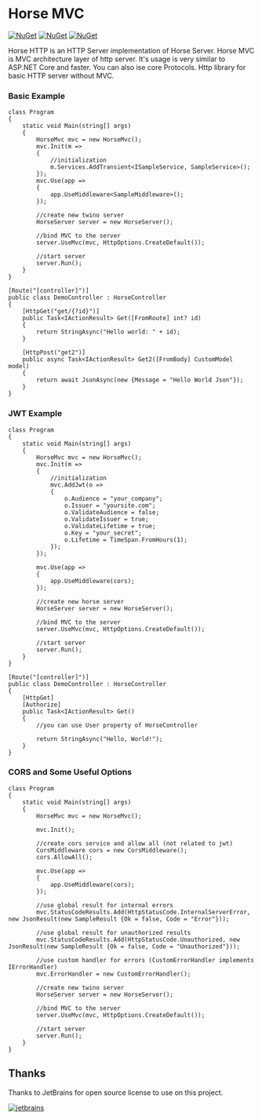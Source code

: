 # Horse MVC

[![NuGet](https://img.shields.io/nuget/v/Horse.Mvc?label=mvc%20nuget)](https://www.nuget.org/packages/Horse.Mvc)
[![NuGet](https://img.shields.io/nuget/v/Horse.Mvc.Auth.Jwt?label=jwt%20extension%20nuget)](https://www.nuget.org/packages/Horse.Mvc.Auth.Jwt)
[![NuGet](https://img.shields.io/nuget/v/Horse.Protocols.Http?label=http%20server%20nuget)](https://www.nuget.org/packages/Horse.Protocols.Http)

Horse HTTP is an HTTP Server implementation of Horse Server. Horse MVC is MVC architecture layer of http server. It's usage is very similar to ASP.NET Core and faster. You can also ise core Protocols. Http library for basic HTTP server without MVC.


### Basic Example

    class Program
    {
        static void Main(string[] args)
        {
            HorseMvc mvc = new HorseMvc();
            mvc.Init(m =>
            {
                //initialization
                m.Services.AddTransient<ISampleService, SampleService>();
            });
            mvc.Use(app =>
            {
                app.UseMiddleware<SampleMiddleware>();
            });

            //create new twino server
            HorseServer server = new HorseServer();
            
            //bind MVC to the server
            server.UseMvc(mvc, HttpOptions.CreateDefault());
            
            //start server
            server.Run();
        }
    }

    [Route("[controller]")]
    public class DemoController : HorseController
    {
        [HttpGet("get/{?id}")]
        public Task<IActionResult> Get([FromRoute] int? id)
        {
            return StringAsync("Hello world: " + id);
        }

        [HttpPost("get2")]
        public async Task<IActionResult> Get2([FromBody] CustomModel model)
        {
            return await JsonAsync(new {Message = "Hello World Json"});
        }
    }


### JWT Example

    class Program
    {
        static void Main(string[] args)
        {
            HorseMvc mvc = new HorseMvc();
            mvc.Init(m =>
            {
                //initialization
                mvc.AddJwt(o =>
                {
                    o.Audience = "your_company";
                    o.Issuer = "yoursite.com";
                    o.ValidateAudience = false;
                    o.ValidateIssuer = true;
                    o.ValidateLifetime = true;
                    o.Key = "your_secret";
                    o.Lifetime = TimeSpan.FromHours(1);
                });
            });
            
            mvc.Use(app =>
            {
                app.UseMiddleware(cors);
            });

            //create new horse server
            HorseServer server = new HorseServer();
            
            //bind MVC to the server
            server.UseMvc(mvc, HttpOptions.CreateDefault());
            
            //start server
            server.Run();
        }
    }
    
    [Route("[controller]")]
    public class DemoController : HorseController
    {
        [HttpGet]
        [Authorize]
        public Task<IActionResult> Get()
        {
            //you can use User property of HorseController
            
            return StringAsync("Hello, World!");
        }
    }


### CORS and Some Useful Options

    class Program
    {
        static void Main(string[] args)
        {
            HorseMvc mvc = new HorseMvc();
            
            mvc.Init();
            
            //create cors service and allow all (not related to jwt)
            CorsMiddleware cors = new CorsMiddleware();
            cors.AllowAll();
            
            mvc.Use(app =>
            {
                app.UseMiddleware(cors);
            });

            //use global result for internal errors
            mvc.StatusCodeResults.Add(HttpStatusCode.InternalServerError, new JsonResult(new SampleResult {Ok = false, Code = "Error"}));
            
            //use global result for unauthorized results
            mvc.StatusCodeResults.Add(HttpStatusCode.Unauthorized, new JsonResult(new SampleResult {Ok = false, Code = "Unauthorized"}));

            //use custom handler for errors (CustomErrorHandler implements IErrorHandler)
            mvc.ErrorHandler = new CustomErrorHandler();
            
            //create new twino server
            HorseServer server = new HorseServer();
            
            //bind MVC to the server
            server.UseMvc(mvc, HttpOptions.CreateDefault());
            
            //start server
            server.Run();
        }
    }


## Thanks

Thanks to JetBrains for open source license to use on this project.

[![jetbrains](https://user-images.githubusercontent.com/21208762/90192662-10043700-ddcc-11ea-9533-c43b99801d56.png)](https://www.jetbrains.com/?from=twino-framework)
